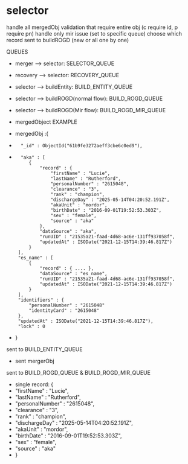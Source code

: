 # selector

handle all mergedObj validation that require entire obj (c require id, p require pn)
handle only mir issue (set to specific queue)
choose which record sent to buildROGD (new or all one by one)

QUEUES

- merger --> selector: SELECTOR_QUEUE
- recovery --> selector: RECOVERY_QUEUE
- selector --> buildEntity: BUILD_ENTITY_QUEUE
- selector --> buildROGD(normal flow): BUILD_ROGD_QUEUE
- selector --> buildROGD(Mir flow): BUILD_ROGD_MIR_QUEUE

- mergedObject EXAMPLE
- mergedObj :{
-       "_id" : ObjectId("61b9fe3272aeff3cbe6c0ed9"),
-       "aka" : [
           {
               "record" : {
                   "firstName" : "Lucie",
                   "lastName" : "Rutherford",
                   "personalNumber" : "2615048",
                   "clearance" : "3",
                   "rank" : "champion",
                   "dischargeDay" : "2025-05-14T04:20:52.191Z",
                   "akaUnit" : "mordor",
                   "birthDate" : "2016-09-01T19:52:53.303Z",
                   "sex" : "female",
                   "source" : "aka"
               },
               "dataSource" : "aka",
               "runUID" : "21535a21-faad-4d68-ac6e-131ff937058f",
               "updatedAt" : ISODate("2021-12-15T14:39:46.817Z")
           }
       ],
       "es_name" : [
           {
               "record" : { .... },
               "dataSource" : "es_name",
               "runUID" : "21535a21-faad-4d68-ac6e-131ff937058f",
               "updatedAt" : ISODate("2021-12-15T14:39:46.817Z")
           }
       ],
       "identifiers" : {
           "personalNumber" : "2615048"
           "identityCard" : "2615048"
       },
       "updatedAt" : ISODate("2021-12-15T14:39:46.817Z"),
       "lock" : 0
- }

sent to BUILD_ENTITY_QUEUE
- sent mergerObj

sent to BUILD_ROGD_QUEUE & BUILD_ROGD_MIR_QUEUE
- single record: {
- "firstName" : "Lucie",
- "lastName" : "Rutherford",
- "personalNumber" : "2615048",
- "clearance" : "3",
- "rank" : "champion",
- "dischargeDay" : "2025-05-14T04:20:52.191Z",
- "akaUnit" : "mordor",
- "birthDate" : "2016-09-01T19:52:53.303Z",
- "sex" : "female",
- "source" : "aka"
- }
